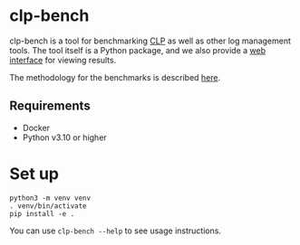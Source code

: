 # clp-bench
clp-bench is a tool for benchmarking [CLP] as well as other log management tools. The tool itself is
a Python package, and we also provide a [web interface][ui] for viewing results.

The methodology for the benchmarks is described [here](docs/methodology.md).

## Requirements

* Docker
* Python v3.10 or higher

# Set up

```shell
python3 -m venv venv
. venv/bin/activate
pip install -e .
```

You can use `clp-bench --help` to see usage instructions.

[CLP]: https://github.com/y-scope/clp
[ui]: ui
